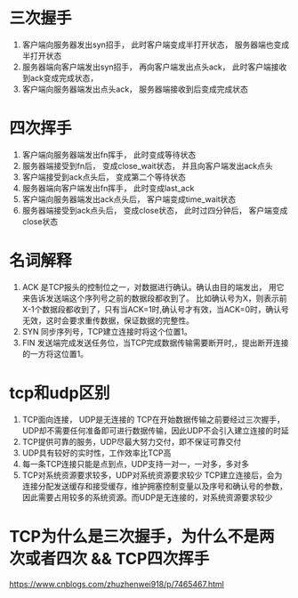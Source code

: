 # 三次握手
1. 客户端向服务器发出syn招手， 此时客户端变成半打开状态， 服务器端也变成半打开状态
2. 服务器端向客户端发出syn招手， 再向客户端发出点头ack， 此时客户端接收到ack变成完成状态， 
3. 客户端向服务器端发出点头ack， 服务器端接收到后变成完成状态
# 四次挥手
1. 客户端向服务器端发出fn挥手， 此时变成等待状态
2. 服务器端接受到fn后， 变成close_wait状态， 并且向客户端发出ack点头
3. 客户端接受到ack点头后， 变成第二个等待状态
4. 服务器端向客户端发出fn挥手， 此时变成last_ack
5. 客户端向服务器端发出ack点头后， 客户端变成time_wait状态
6. 服务器端接受到ack点头后， 变成close状态， 此时过四分钟后， 客户端变成close状态
# 名词解释
1. ACK 是TCP报头的控制位之一，对数据进行确认。确认由目的端发出， 用它来告诉发送端这个序列号之前的数据段都收到了。 比如确认号为X，则表示前X-1个数据段都收到了，只有当ACK=1时,确认号才有效，当ACK=0时，确认号无效，这时会要求重传数据，保证数据的完整性。
2. SYN 同步序列号，TCP建立连接时将这个位置1。
3. FIN 发送端完成发送任务位，当TCP完成数据传输需要断开时,，提出断开连接的一方将这位置1。

# tcp和udp区别
1. TCP面向连接， UDP是无连接的
   TCP在开始数据传输之前要经过三次握手，UDP却不需要任何准备即可进行数据传输，因此UDP不会引入建立连接的时延
2. TCP提供可靠的服务，UDP尽最大努力交付，即不保证可靠交付
3. UDP具有较好的实时性，工作效率比TCP高
4. 每一条TCP连接只能是点到点，UDP支持一对一，一对多，多对多
5. TCP对系统资源要求较多，UDP对系统资源要求较少
   TCP建立连接后，会为连接分配发送缓存和接受缓存，维护拥塞控制变量以及序号和确认号的参数，因此需要占用较多的系统资源。而UDP是无连接的，对系统资源要求较少

# TCP为什么是三次握手，为什么不是两次或者四次 && TCP四次挥手
https://www.cnblogs.com/zhuzhenwei918/p/7465467.html